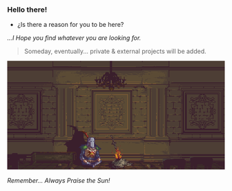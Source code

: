 <!--
![](https://github.com/0x01001100/0x01001100/blob/main/img/GLook.gif?raw=true) 
-->




### Hello there!

  - ¿Is there a reason for you to be here?

<!-- 
dang...... Why did you wanted to see this? lel  >  Contact via Discord:

... or, Better; Mail:       closkw@proton.me

-->

*...I Hope you find whatever you are looking for.*


<!--   -->

<!--  THERE'S NOTHING TO SEE HERE.  -->

<!--   -->

<!--  

*Stats to Not Care of:*

<p> <img align="rand" src="https://github-readme-stats.vercel.app/api/top-langs?username=0x01001100&show_icons=true&locale=en&layout=compact&theme=dark" alt="0x01001100"/> </p> 

<p> <img align="n" src="https://github-readme-stats.vercel.app/api?username=0x01001100&show_icons=true&theme=dark"/> </p>

<p><img align="n" src="https://github-readme-streak-stats.herokuapp.com/?user=0x01001100&&theme=dark" alt="L" /> </p>

 -->


> Someday, eventually... private & external projects will be added. 

![](https://github.com/0x01001100/0x01001100/blob/main/img/bonfire.gif?raw=true)

*Remember... Always Praise the Sun!*
